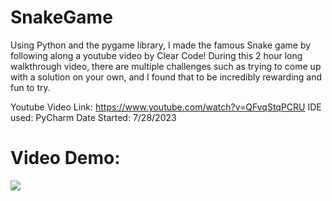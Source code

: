 # SnakeGame
Using Python and the pygame library, I made the famous Snake game by following along a youtube video by Clear Code! During this 2 hour long walkthrough video, there are multiple challenges such as trying to come up with a solution on your own, and I found that to be incredibly rewarding and fun to try.

Youtube Video Link: https://www.youtube.com/watch?v=QFvqStqPCRU
IDE used: PyCharm
Date Started: 7/28/2023

# Video Demo:

![](https://github.com/loganmarkley/SnakeGame/blob/main/DemoGIF.gif)
